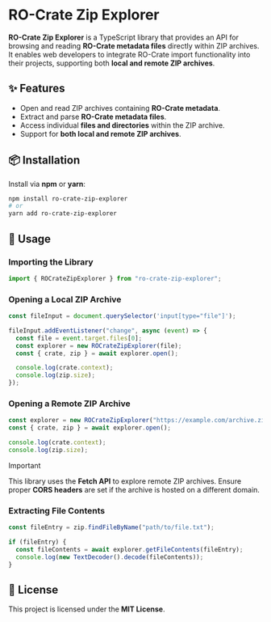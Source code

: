 # RO-Crate Zip Explorer

**RO-Crate Zip Explorer** is a TypeScript library that provides an API for browsing and reading **RO-Crate metadata files** directly within ZIP archives. It enables web developers to integrate RO-Crate import functionality into their projects, supporting both **local and remote ZIP archives**.

## ✨ Features

- Open and read ZIP archives containing **RO-Crate metadata**.
- Extract and parse **RO-Crate metadata files**.
- Access individual **files and directories** within the ZIP archive.
- Support for **both local and remote ZIP archives**.

## 📦 Installation

Install via **npm** or **yarn**:

```sh
npm install ro-crate-zip-explorer
# or
yarn add ro-crate-zip-explorer
```

## 🚀 Usage

### Importing the Library

```typescript
import { ROCrateZipExplorer } from "ro-crate-zip-explorer";
```

### Opening a Local ZIP Archive

```typescript
const fileInput = document.querySelector('input[type="file"]');

fileInput.addEventListener("change", async (event) => {
  const file = event.target.files[0];
  const explorer = new ROCrateZipExplorer(file);
  const { crate, zip } = await explorer.open();

  console.log(crate.context);
  console.log(zip.size);
});
```

### Opening a Remote ZIP Archive

```typescript
const explorer = new ROCrateZipExplorer("https://example.com/archive.zip");
const { crate, zip } = await explorer.open();

console.log(crate.context);
console.log(zip.size);
```

> [!IMPORTANT]
> This library uses the **Fetch API** to explore remote ZIP archives. Ensure proper **CORS headers** are set if the archive is hosted on a different domain.

### Extracting File Contents

```typescript
const fileEntry = zip.findFileByName("path/to/file.txt");

if (fileEntry) {
  const fileContents = await explorer.getFileContents(fileEntry);
  console.log(new TextDecoder().decode(fileContents));
}
```

## 📄 License

This project is licensed under the **MIT License**.
